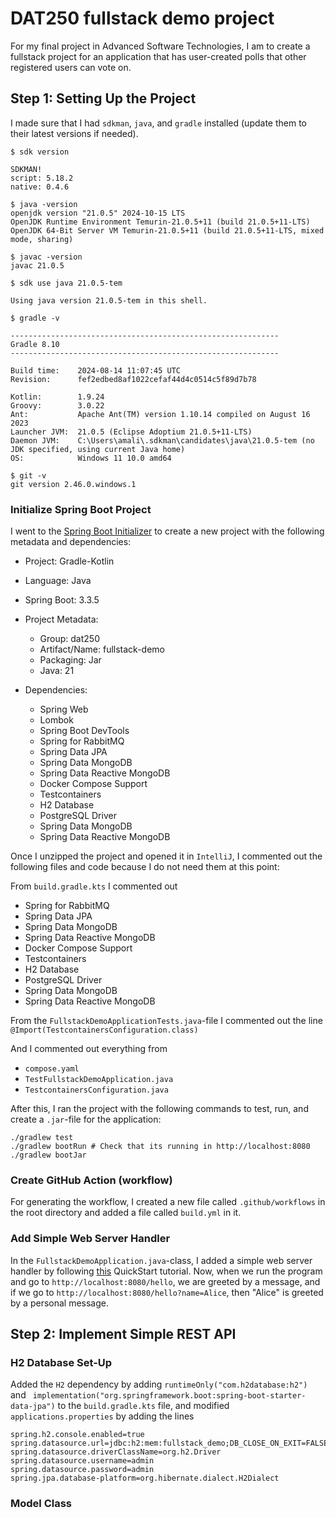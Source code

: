 # DAT250 fullstack demo project
For my final project in Advanced Software Technologies, I am to create a fullstack project for an application that
has user-created polls that other registered users can vote on. 

## Step 1: Setting Up the Project
I made sure that I had `sdkman`, `java`, and `gradle` installed (update them to their latest versions if needed). 
```
$ sdk version

SDKMAN!
script: 5.18.2
native: 0.4.6
```
```
$ java -version
openjdk version "21.0.5" 2024-10-15 LTS
OpenJDK Runtime Environment Temurin-21.0.5+11 (build 21.0.5+11-LTS)
OpenJDK 64-Bit Server VM Temurin-21.0.5+11 (build 21.0.5+11-LTS, mixed mode, sharing)
```
``` 
$ javac -version
javac 21.0.5
```
``` 
$ sdk use java 21.0.5-tem

Using java version 21.0.5-tem in this shell.
```
``` 
$ gradle -v

------------------------------------------------------------
Gradle 8.10
------------------------------------------------------------

Build time:    2024-08-14 11:07:45 UTC
Revision:      fef2edbed8af1022cefaf44d4c0514c5f89d7b78

Kotlin:        1.9.24
Groovy:        3.0.22
Ant:           Apache Ant(TM) version 1.10.14 compiled on August 16 2023
Launcher JVM:  21.0.5 (Eclipse Adoptium 21.0.5+11-LTS)
Daemon JVM:    C:\Users\amali\.sdkman\candidates\java\21.0.5-tem (no JDK specified, using current Java home)
OS:            Windows 11 10.0 amd64
```
``` 
$ git -v
git version 2.46.0.windows.1
```

### Initialize Spring Boot Project
I went to the [Spring Boot Initializer](https://start.spring.io/) to create a new project with the following metadata 
and dependencies: 

- Project: Gradle-Kotlin 
- Language: Java 
- Spring Boot: 3.3.5 


- Project Metadata:
  - Group: dat250 
  - Artifact/Name: fullstack-demo 
  - Packaging: Jar 
  - Java: 21 

- Dependencies:
  - Spring Web 
  - Lombok 
  - Spring Boot DevTools 
  - Spring for RabbitMQ 
  - Spring Data JPA 
  - Spring Data MongoDB 
  - Spring Data Reactive MongoDB 
  - Docker Compose Support 
  - Testcontainers 
  - H2 Database 
  - PostgreSQL Driver 
  - Spring Data MongoDB 
  - Spring Data Reactive MongoDB

Once I unzipped the project and opened it in `IntelliJ`, I commented out the following files and code because I do not 
need them at this point: 

From `build.gradle.kts` I commented out
- Spring for RabbitMQ
- Spring Data JPA
- Spring Data MongoDB
- Spring Data Reactive MongoDB
- Docker Compose Support
- Testcontainers
- H2 Database
- PostgreSQL Driver
- Spring Data MongoDB
- Spring Data Reactive MongoDB

From the `FullstackDemoApplicationTests.java`-file I commented out the line
`@Import(TestcontainersConfiguration.class)`

And I commented out everything from 
- `compose.yaml`
- `TestFullstackDemoApplication.java`
- `TestcontainersConfiguration.java`

After this, I ran the project with the following commands to test, run, and create a `.jar`-file for the application:
``` 
./gradlew test 
./gradlew bootRun # Check that its running in http://localhost:8080
./gradlew bootJar
```

### Create GitHub Action (workflow)
For generating the workflow, I created a new file called `.github/workflows` in the root directory and added a file 
called `build.yml` in it. 

### Add Simple Web Server Handler
In the `FullstackDemoApplication.java`-class, I added a simple web server handler by following [this](https://spring.io/quickstart) 
QuickStart tutorial. Now, when we run the program and go to `http://localhost:8080/hello`, we are greeted by a message, 
and if we go to `http://localhost:8080/hello?name=Alice`, then "Alice" is greeted by a personal message. 

## Step 2: Implement Simple REST API
### H2 Database Set-Up

Added the `H2` dependency by adding `runtimeOnly("com.h2database:h2")` and `
implementation("org.springframework.boot:spring-boot-starter-data-jpa")` to the `build.gradle.kts` file, and modified 
`applications.properties` by adding the lines 

```  
spring.h2.console.enabled=true
spring.datasource.url=jdbc:h2:mem:fullstack_demo;DB_CLOSE_ON_EXIT=FALSE
spring.datasource.driverClassName=org.h2.Driver
spring.datasource.username=admin
spring.datasource.password=admin
spring.jpa.database-platform=org.hibernate.dialect.H2Dialect
```
### Model Class
